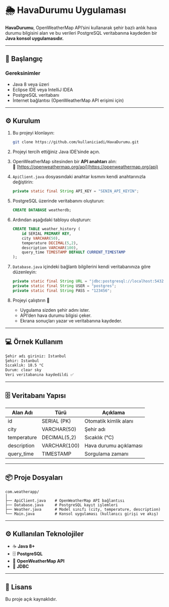 # 🌦️ HavaDurumu Uygulaması

**HavaDurumu**, OpenWeatherMap API’sini kullanarak şehir bazlı anlık hava durumu bilgisini alan
ve bu verileri PostgreSQL veritabanına kaydeden bir **Java konsol uygulamasıdır.**

---

## 🚀 Başlangıç

### Gereksinimler

- Java 8 veya üzeri  
- Eclipse IDE veya IntelliJ IDEA  
- PostgreSQL veritabanı  
- İnternet bağlantısı (OpenWeatherMap API erişimi için)

---

## ⚙️ Kurulum

1. Bu projeyi klonlayın:
   ```bash
   git clone https://github.com/kullaniciadi/HavaDurumu.git
   ```

2. Projeyi tercih ettiğiniz Java IDE’sinde açın.

3. OpenWeatherMap sitesinden bir **API anahtarı** alın:  
   🔗 [https://openweathermap.org/api](https://openweathermap.org/api)

4. `ApiClient.java` dosyasındaki anahtar kısmını kendi anahtarınızla değiştirin:
   ```java
   private static final String API_KEY = "SENIN_API_KEYIN";
   ```

5. PostgreSQL üzerinde veritabanını oluşturun:
   ```sql
   CREATE DATABASE weatherdb;
   ```

6. Ardından aşağıdaki tabloyu oluşturun:
   ```sql
   CREATE TABLE weather_history (
       id SERIAL PRIMARY KEY,
       city VARCHAR(50),
       temperature DECIMAL(5,2),
       description VARCHAR(100),
       query_time TIMESTAMP DEFAULT CURRENT_TIMESTAMP
   );
   ```

7. `Database.java` içindeki bağlantı bilgilerini kendi veritabanınıza göre düzenleyin:
   ```java
   private static final String URL = "jdbc:postgresql://localhost:5432/weatherdb";
   private static final String USER = "postgres";
   private static final String PASS = "123456";
   ```

8. Projeyi çalıştırın 🚀  
   - Uygulama sizden şehir adını ister.  
   - API’den hava durumu bilgisi çeker.  
   - Ekrana sonuçları yazar ve veritabanına kaydeder.

---

## 💻 Örnek Kullanım

```bash
Şehir adı giriniz: Istanbul
Şehir: Istanbul
Sıcaklık: 18.5 °C
Durum: clear sky
Veri veritabanına kaydedildi ✅
```

---

## 🗄️ Veritabanı Yapısı

| Alan Adı     | Türü          | Açıklama                |
|---------------|----------------|-------------------------|
| id            | SERIAL (PK)    | Otomatik kimlik alanı  |
| city          | VARCHAR(50)    | Şehir adı              |
| temperature   | DECIMAL(5,2)   | Sıcaklık (°C)          |
| description   | VARCHAR(100)   | Hava durumu açıklaması |
| query_time    | TIMESTAMP      | Sorgulama zamanı        |

---

## 📦 Proje Dosyaları

```
com.weatherapp/
│
├── ApiClient.java    # OpenWeatherMap API bağlantısı
├── Database.java     # PostgreSQL kayıt işlemleri
├── Weather.java      # Model sınıfı (city, temperature, description)
└── Main.java         # Konsol uygulaması (kullanıcı girişi ve akış)
```

---

## ⚙️ Kullanılan Teknolojiler

- ☕ **Java 8+**  
- 🗄️ **PostgreSQL**  
- 🔗 **OpenWeatherMap API**  
- 🧩 **JDBC**

---

## 📝 Lisans

Bu proje açık kaynaklıdır.  
